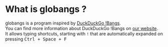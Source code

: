 # What is globangs ?
globangs is a program inspired by [DuckDuckGo !Bangs](https://duckduckgo.com/bangs).  
You can find more information about DuckDuckGo !Bangs on [our website](http://je.yo.fr/project/2).  
It allows typing shortcuts, starting with `!` that are automatically expanded on pressing <kbd>Ctrl + Space + F</kbd>

